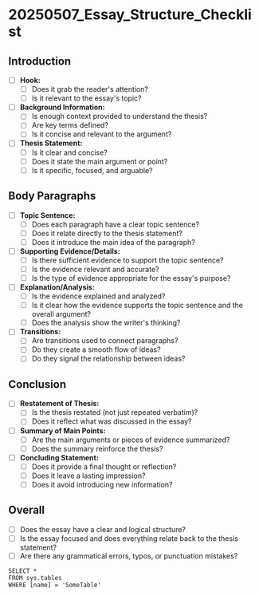 # 20250507_Essay_Structure_Checklist

## **Introduction**

* [ ] **Hook:**
    * [ ] Does it grab the reader's attention?
    * [ ] Is it relevant to the essay's topic?
* [ ] **Background Information:**
    * [ ] Is enough context provided to understand the thesis?
    * [ ] Are key terms defined?
    * [ ] Is it concise and relevant to the argument?
* [ ] **Thesis Statement:**
    * [ ] Is it clear and concise?
    * [ ] Does it state the main argument or point?
    * [ ] Is it specific, focused, and arguable?

## **Body Paragraphs**

* [ ] **Topic Sentence:**
    * [ ] Does each paragraph have a clear topic sentence?
    * [ ] Does it relate directly to the thesis statement?
    * [ ] Does it introduce the main idea of the paragraph?
* [ ] **Supporting Evidence/Details:**
    * [ ] Is there sufficient evidence to support the topic sentence?
    * [ ] Is the evidence relevant and accurate?
    * [ ] Is the type of evidence appropriate for the essay's purpose?
* [ ] **Explanation/Analysis:**
    * [ ] Is the evidence explained and analyzed?
    * [ ] Is it clear how the evidence supports the topic sentence and the overall argument?
    * [ ] Does the analysis show the writer's thinking?
* [ ] **Transitions:**
    * [ ] Are transitions used to connect paragraphs?
    * [ ] Do they create a smooth flow of ideas?
    * [ ] Do they signal the relationship between ideas?

## **Conclusion**

* [ ] **Restatement of Thesis:**
    * [ ] Is the thesis restated (not just repeated verbatim)?
    * [ ] Does it reflect what was discussed in the essay?
* [ ] **Summary of Main Points:**
    * [ ] Are the main arguments or pieces of evidence summarized?
    * [ ] Does the summary reinforce the thesis?
* [ ] **Concluding Statement:**
    * [ ] Does it provide a final thought or reflection?
    * [ ] Does it leave a lasting impression?
    * [ ] Does it avoid introducing new information?

## **Overall**

* [ ] Does the essay have a clear and logical structure?
* [ ] Is the essay focused and does everything relate back to the thesis statement?
* [ ] Are there any grammatical errors, typos, or punctuation mistakes?

 ```tsql
 SELECT *
 FROM sys.tables
 WHERE [name] = 'SomeTable'
 ```
